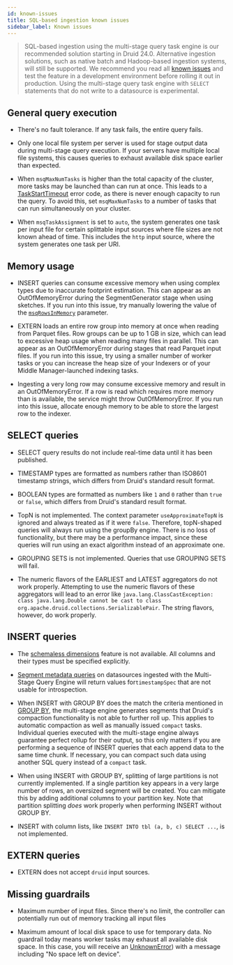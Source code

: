 ```yaml
---
id: known-issues
title: SQL-based ingestion known issues
sidebar_label: Known issues
---
```


<!--
  ~ Licensed to the Apache Software Foundation (ASF) under one
  ~ or more contributor license agreements.  See the NOTICE file
  ~ distributed with this work for additional information
  ~ regarding copyright ownership.  The ASF licenses this file
  ~ to you under the Apache License, Version 2.0 (the
  ~ "License"); you may not use this file except in compliance
  ~ with the License.  You may obtain a copy of the License at
  ~
  ~   http://www.apache.org/licenses/LICENSE-2.0
  ~
  ~ Unless required by applicable law or agreed to in writing,
  ~ software distributed under the License is distributed on an
  ~ "AS IS" BASIS, WITHOUT WARRANTIES OR CONDITIONS OF ANY
  ~ KIND, either express or implied.  See the License for the
  ~ specific language governing permissions and limitations
  ~ under the License.
  -->

> SQL-based ingestion using the multi-stage query task engine is our recommended solution starting in Druid 24.0. Alternative ingestion solutions, such as native batch and Hadoop-based ingestion systems, will still be supported. We recommend you read all [known issues](./msq-known-issues.md) and test the feature in a development environment before rolling it out in production. Using the multi-stage query task engine with `SELECT` statements that do not write to a datasource is experimental.

## General query execution

- There's no fault tolerance. If any task fails, the entire query fails. 

- Only one local file system per server is used for stage output data during multi-stage query
  execution. If your servers have multiple local file systems, this causes queries to exhaust
  available disk space earlier than expected. 

- When `msqMaxNumTasks` is higher than the total
  capacity of the cluster, more tasks may be launched than can run at once. This leads to a
  [TaskStartTimeout](./msq-reference.md#context-parameters) error code, as there is never enough capacity to run the query.
  To avoid this, set `msqMaxNumTasks` to a number of tasks that can run simultaneously on your cluster.

- When `msqTaskAssignment` is set to `auto`, the system generates one task per input file for certain splittable
  input sources where file sizes are not known ahead of time. This includes the `http` input source, where the system
  generates one task per URI.

## Memory usage

- INSERT queries can consume excessive memory when using complex types due to inaccurate footprint
  estimation. This can appear as an OutOfMemoryError during the SegmentGenerator stage when using
  sketches. If you run into this issue, try manually lowering the value of the
  [`msqRowsInMemory`](./msq-reference.md#context-parameters) parameter.

- EXTERN loads an entire row group into memory at once when reading from Parquet files. Row groups
  can be up to 1 GB in size, which can lead to excessive heap usage when reading many files in
  parallel. This can appear as an OutOfMemoryError during stages that read Parquet input files. If
  you run into this issue, try using a smaller number of worker tasks or you can increase the heap
  size of your Indexers or of your Middle Manager-launched indexing tasks.

- Ingesting a very long row may consume excessive memory and result in an OutOfMemoryError. If a row is read 
  which requires more memory than is available, the service might throw OutOfMemoryError. If you run into this
  issue, allocate enough memory to be able to store the largest row to the indexer. 

## SELECT queries

- SELECT query results do not include real-time data until it has been published.

- TIMESTAMP types are formatted as numbers rather than ISO8601 timestamp
  strings, which differs from Druid's standard result format. 

- BOOLEAN types are formatted as numbers like `1` and `0` rather
  than `true` or `false`, which differs from Druid's standard result
  format. 

- TopN is not implemented. The context parameter
  `useApproximateTopN` is ignored and always treated as if it
  were `false`. Therefore, topN-shaped queries will
  always run using the groupBy engine. There is no loss of
  functionality, but there may be a performance impact, since
  these queries will run using an exact algorithm instead of an
  approximate one.
- GROUPING SETS is not implemented. Queries that use GROUPING SETS
  will fail.
- The numeric flavors of the EARLIEST and LATEST aggregators do not work properly. Attempting to use the numeric flavors of these aggregators will lead to an error like `java.lang.ClassCastException: class java.lang.Double cannot be cast to class org.apache.druid.collections.SerializablePair`. The string flavors, however, do work properly.

##  INSERT queries

- The [schemaless dimensions](../ingestion/ingestion-spec.md#inclusions-and-exclusions)
feature is not available. All columns and their types must be specified explicitly.

- [Segment metadata queries](../querying/segmentmetadataquery.md)
  on datasources ingested with the Multi-Stage Query Engine will return values for`timestampSpec` that are not usable
  for introspection.

- When INSERT with GROUP BY does the match the criteria mentioned in [GROUP BY](./index.md#group-by),  the multi-stage engine generates segments that Druid's compaction
  functionality is not able to further roll up. This applies to automatic compaction as well as manually
  issued `compact` tasks. Individual queries executed with the multi-stage engine always guarantee
  perfect rollup for their output, so this only matters if you are performing a sequence of INSERT
  queries that each append data to the same time chunk. If necessary, you can compact such data
  using another SQL query instead of a `compact` task.

- When using INSERT with GROUP BY, splitting of large partitions is not currently
  implemented. If a single partition key appears in a
  very large number of rows, an oversized segment will be created.
  You can mitigate this by adding additional columns to your
  partition key. Note that partition splitting _does_ work properly
  when performing INSERT without GROUP BY.

- INSERT with column lists, like
  `INSERT INTO tbl (a, b, c) SELECT ...`, is not implemented.

## EXTERN queries

- EXTERN does not accept `druid` input sources.

## Missing guardrails

- Maximum number of input files. Since there's no limit, the controller can potentially run out of memory tracking all input files

- Maximum amount of local disk space to use for temporary data. No guardrail today means worker tasks may exhaust all available disk space. In this case, you will receive an [UnknownError](./msq-reference.md#error-codes)) with a message including "No space left on device".